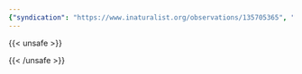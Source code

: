 ```yaml
---
{"syndication": "https://www.inaturalist.org/observations/135705365", "date": "2022-09-18T13:37:55-04:00", "taxon": {"name": "Fagus grandifolia", "common_name": "American beech"}, "quality_grade": "research", "identifications_most_agree": true, "species_guess": "American beech", "identifications_most_disagree": false, "captive": false, "project_ids": [], "community_taxon_id": 49202, "geojson": {"type": "Point", "coordinates": [-73.1685661111, 42.6389738889]}, "owners_identification_from_vision": true, "identifications_count": 1, "obscured": false, "num_identification_agreements": 1, "num_identification_disagreements": 0, "place_guess": "Thunderbolt Lodge, Mount Greylock State Reservation, Adams, MA 01220, USA", "photos": [{"id": 231496632, "license_code": "cc-by-nc", "original_dimensions": {"width": 1536, "height": 2048}, "url": "https://inaturalist-open-data.s3.amazonaws.com/photos/231496632/square.jpeg", "attribution": "(c) Brandon Rozek, some rights reserved (CC BY-NC)", "flags": []}]}
---
```

{{< unsafe >}}

{{< /unsafe >}}
